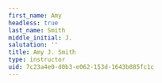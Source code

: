 ```yaml
---
first_name: Amy
headless: true
last_name: Smith
middle_initial: J.
salutation: ''
title: Amy J. Smith
type: instructor
uid: 7c23a4e0-d0b3-e062-153d-1643b885fc1c
---
```

